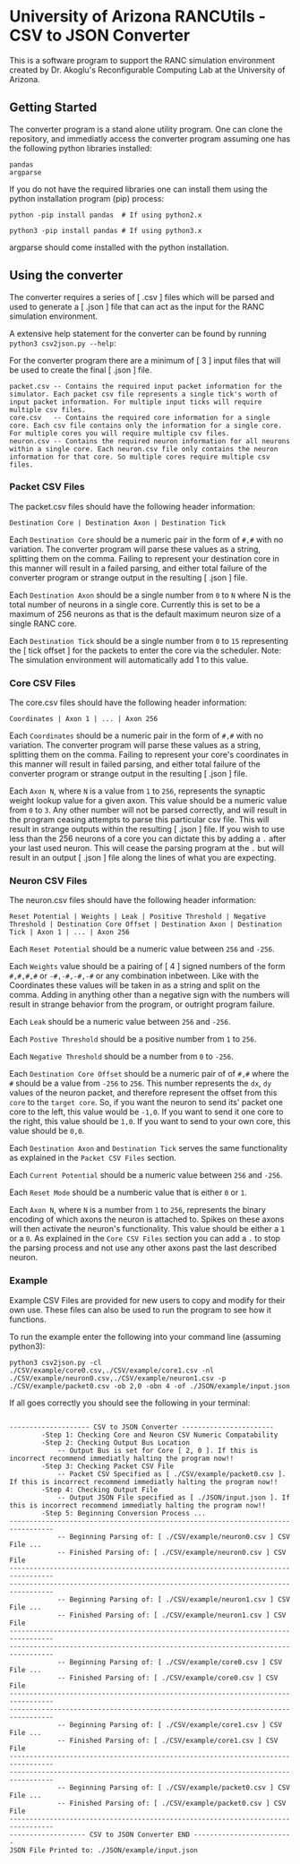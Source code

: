 # University of Arizona RANCUtils - CSV to JSON Converter

This is a software program to support the RANC simulation environment created by Dr. Akoglu's Reconfigurable Computing Lab at the University of Arizona.

## Getting Started

The converter program is a stand alone utility program. One can clone the repository, and immediatly access the converter program assuming one has the following python libraries installed:
```
pandas
argparse

```

If you do not have the required libraries one can install them using the python installation program (pip) process:
```
python -pip install pandas  # If using python2.x

python3 -pip install pandas # If using python3.x
```

argparse should come installed with the python installation.

## Using the converter
The converter requires a series of [ .csv ] files which will be parsed and used to generate a [ .json ] file that can act as the input for the RANC simulation environment.

A extensive help statement for the converter can be found by running `python3 csv2json.py --help`:

For the converter program there are a minimum of [ 3 ] input files that will be used to create the final [ .json ] file.
```
packet.csv -- Contains the required input packet information for the simulator. Each packet csv file represents a single tick's worth of input packet information. For multiple input ticks will require multiple csv files.
core.csv   -- Contains the required core information for a single core. Each csv file contains only the information for a single core. For multiple cores you will require multiple csv files.
neuron.csv -- Contains the required neuron information for all neurons within a single core. Each neuron.csv file only contains the neuron information for that core. So multiple cores require multiple csv files.

```
### Packet CSV Files
The packet.csv files should have the following header information:
```
Destination Core | Destination Axon | Destination Tick
```
Each `Destination Core` should be a numeric pair in the form of `#,#` with no variation. The converter program will parse these values as a string, splitting them on the comma. Failing to represent your destination core in this manner will result in a failed parsing, and either total failure of the converter program or strange output in the resulting [ .json ] file.

Each `Destination Axon` should be a single number from `0` to `N` where N is the total number of neurons in a single core. Currently this is set to be a maximum of 256 neurons as that is the default maximum neuron size of a single RANC core.

Each `Destination Tick` should be a single number from `0` to `15` representing the [ tick offset ] for the packets to enter the core via the scheduler. Note: The simulation environment will automatically add 1 to this value.

### Core CSV Files
The core.csv files should have the following header information:
```
Coordinates | Axon 1 | ... | Axon 256
```
Each `Coordinates` should be a numeric pair in the form of `#,#` with no variation. The converter program will parse these values as a string, splitting them on the comma. Failing to represent your core's coordinates in this manner will result in failed parsing, and either total failure of the converter program or strange output in the resulting [ .json ] file.

Each `Axon N`, where `N` is a value from `1` to `256`, represents the synaptic weight lookup value for a given axon. This value should be a numeric value from `0` to `3`. Any other number will not be parsed correctly, and will result in the program ceasing attempts to parse this particular csv file. This will result in strange outputs within the resulting [ .json ] file. If you wish to use less than the 256 neurons of a core you can dictate this by adding a `.` after your last used neuron. This will cease the parsing program at the `.` but will result in an output [ .json ] file along the lines of what you are expecting. 

### Neuron CSV Files
The neuron.csv files should have the following header information:
```
Reset Potential | Weights | Leak | Positive Threshold | Negative Threshold | Destination Core Offset | Destination Axon | Destination Tick | Axon 1 | ... | Axon 256
```
Each `Reset Potential` should be a numeric value between `256` and `-256`.

Each `Weights` value should be a pairing of [ 4 ] signed numbers of the form `#,#,#,#` or `-#,-#,-#,-#` or any combination inbetween. Like with the Coordinates these values will be taken in as a string and split on the comma. Adding in anything other than a negative sign with the numbers will result in strange behavior from the program, or outright program failure.

Each `Leak` should be a numeric value between `256` and `-256`.

Each `Postive Threshold` should be a positive number from `1` to `256`.

Each `Negative Threshold` should be a number from `0` to `-256`.

Each `Destination Core Offset` should be a numeric pair of of `#,#` where the `#` should be a value from `-256` to `256`. This number represents the `dx`, `dy` values of the neuron packet, and therefore represent the offset from this `core` to the `target core`. So, if you want the neuron to send its' packet one core to the left, this value would be `-1,0`. If you want to send it one core to the right, this value should be `1,0`. If you want to send to your own core, this value should be `0,0`.

Each `Destination Axon` and `Destination Tick` serves the same functionality as explained in the `Packet CSV Files` section.

Each `Current Potential` should be a numeric value between `256` and `-256`.

Each `Reset Mode` should be a numberic value that is either `0` or `1`.

Each `Axon N`, where `N` is a number from `1` to `256`, represents the binary encoding of which axons the neuron is attached to. Spikes on these axons will then activate the neuron's functionality. This value should be either a `1` or a `0`. As explained in the `Core CSV Files` section you can add a `.` to stop the parsing process and not use any other axons past the last described neuron.

### Example
Example CSV Files are provided for new users to copy and modify for their own use. These files can also be used to run the program to see how it functions.

To run the example enter the following into your command line (assuming python3):
```
python3 csv2json.py -cl ./CSV/example/core0.csv,./CSV/example/core1.csv -nl ./CSV/example/neuron0.csv,./CSV/example/neuron1.csv -p ./CSV/example/packet0.csv -ob 2,0 -obn 4 -of ./JSON/example/input.json
```

If all goes correctly you should see the following in your terminal:
```

-------------------- CSV to JSON Converter -----------------------
        -Step 1: Checking Core and Neuron CSV Numeric Compatability
        -Step 2: Checking Output Bus Location
            -- Output Bus is set for Core [ 2, 0 ]. If this is incorrect recommend immediatly halting the program now!!
        -Step 3: Checking Packet CSV File
            -- Packet CSV Specified as [ ./CSV/example/packet0.csv ]. If this is incorrect recommend immediatly halting the program now!!
        -Step 4: Checking Output File
            -- Output JSON File specified as [ ./JSON/input.json ]. If this is incorrect recommend immediatly halting the program now!!
        -Step 5: Beginning Conversion Process ...
---------------------------------------------------------------------------------
            -- Beginning Parsing of: [ ./CSV/example/neuron0.csv ] CSV File ...
            -- Finished Parsing of: [ ./CSV/example/neuron0.csv ] CSV File
---------------------------------------------------------------------------------
---------------------------------------------------------------------------------
            -- Beginning Parsing of: [ ./CSV/example/neuron1.csv ] CSV File ...
            -- Finished Parsing of: [ ./CSV/example/neuron1.csv ] CSV File
---------------------------------------------------------------------------------
---------------------------------------------------------------------------------
            -- Beginning Parsing of: [ ./CSV/example/core0.csv ] CSV File ...
            -- Finished Parsing of: [ ./CSV/example/core0.csv ] CSV File
---------------------------------------------------------------------------------
---------------------------------------------------------------------------------
            -- Beginning Parsing of: [ ./CSV/example/core1.csv ] CSV File ...
            -- Finished Parsing of: [ ./CSV/example/core1.csv ] CSV File
---------------------------------------------------------------------------------
---------------------------------------------------------------------------------
            -- Beginning Parsing of: [ ./CSV/example/packet0.csv ] CSV File ...
            -- Finished Parsing of: [ ./CSV/example/packet0.csv ] CSV File
---------------------------------------------------------------------------------
------------------- CSV to JSON Converter END -------------------------
JSON File Printed to: ./JSON/example/input.json
```
